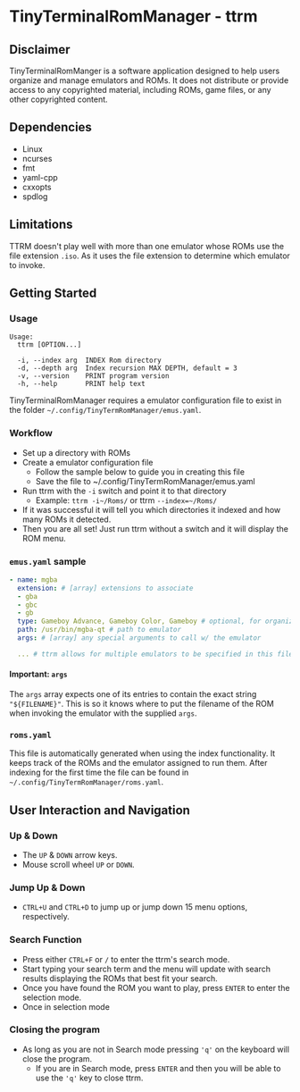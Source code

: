 # **T**iny**T**erminal**R**om**M**anager - ttrm

## **Disclaimer**
TinyTerminalRomManger is a software application designed to help users organize and manage emulators and ROMs. It does not distribute or provide access to any copyrighted material, including ROMs, game files, or any other copyrighted content.

## Dependencies
* Linux
* ncurses
* fmt
* yaml-cpp
* cxxopts
* spdlog

## Limitations

TTRM doesn't play well with more than one emulator whose ROMs use the file extension `.iso`. As it uses the file extension to determine which emulator to invoke.

## Getting Started

### Usage
```console
Usage:
  ttrm [OPTION...]

  -i, --index arg  INDEX Rom directory
  -d, --depth arg  Index recursion MAX DEPTH, default = 3
  -v, --version    PRINT program version
  -h, --help       PRINT help text
```

TinyTerminalRomManager requires a emulator configuration file to exist in the folder `~/.config/TinyTermRomManager/emus.yaml`.

### Workflow
* Set up a directory with ROMs
* Create a emulator configuration file
  * Follow the sample below to guide you in creating this file
  * Save the file to ~/.config/TinyTermRomManager/emus.yaml
* Run ttrm with the `-i` switch and point it to that directory
  * Example: `ttrm -i~/Roms/` or ttrm `--index=~/Roms/`
* If it was successful it will tell you which directories it indexed and how many ROMs it detected.
* Then you are all set! Just run ttrm without a switch and it will display the ROM menu.


### `emus.yaml` sample

``` yaml
- name: mgba
  extension: # [array] extensions to associate 
  - gba
  - gbc
  - gb
  type: Gameboy Advance, Gameboy Color, Gameboy # optional, for organizational purposes
  path: /usr/bin/mgba-qt # path to emulator
  args: # [array] any special arguments to call w/ the emulator

  ... # ttrm allows for multiple emulators to be specified in this file.
```

#### **Important**: `args`
The `args` array expects one of its entries to contain the exact string `"${FILENAME}"`. This is so it knows where to put the filename of the ROM when invoking the emulator with the supplied `args`.


### `roms.yaml`

This file is automatically generated when using the index functionality. It keeps track of the ROMs and the emulator assigned to run them. After indexing for the first time the file can be found in `~/.config/TinyTermRomManager/roms.yaml`.

## User Interaction and Navigation
### Up & Down
* The `UP` & `DOWN` arrow keys.
* Mouse scroll wheel `UP` or `DOWN`.

### Jump Up & Down
* `CTRL+U` and `CTRL+D` to jump up or jump down 15 menu options, respectively.

### Search Function
* Press either `CTRL+F` or `/` to enter the ttrm's search mode. 
* Start typing your search term and the menu will update with search results displaying the ROMs that best fit your search.
* Once you have found the ROM you want to play, press `ENTER` to enter the selection mode.
* Once in selection mode 

### Closing the program
* As long as you are not in Search mode pressing `'q'` on the keyboard will close the program.
    * If you are in Search mode, press `ENTER` and then you will be able to use the `'q'` key to close ttrm.